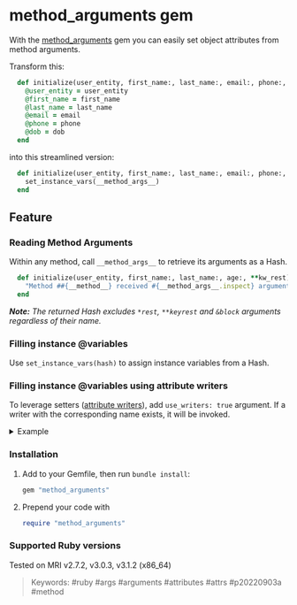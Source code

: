 # method_arguments gem

With the [method_arguments](https://github.com/gorodulin/method_arguments?tab=readme-ov-file#method_arguments-gem) gem you can easily set object attributes from method arguments.

Transform this:

```ruby
  def initialize(user_entity, first_name:, last_name:, email:, phone:, dob:)
    @user_entity = user_entity
    @first_name = first_name
    @last_name = last_name
    @email = email
    @phone = phone
    @dob = dob
  end
```

into this streamlined version:

```ruby
  def initialize(user_entity, first_name:, last_name:, email:, phone:, dob:)
    set_instance_vars(__method_args__)
  end
```

## Feature

### Reading Method Arguments

Within any method, call `__method_args__` to retrieve its arguments as a Hash.

```ruby
  def initialize(user_entity, first_name:, last_name:, age:, **kw_rest)
    "Method ##{__method__} received #{__method_args__.inspect} arguments"
  end
```

***Note:**  The returned Hash excludes `*rest`, `**keyrest` and `&block` arguments regardless of their name.*

### Filling instance @variables

Use `set_instance_vars(hash)` to assign instance variables from a Hash.

### Filling instance @variables using attribute writers

To leverage setters ([attribute writers](https://docs.ruby-lang.org/en/3.1/Module.html#method-i-attr_writer)), add `use_writers: true` argument. If a writer with the corresponding name exists, it will be invoked.

<details>
  <summary>Example</summary>

  Before:

  ```ruby
  def initialize(user_entity, first_name:, last_name:, age:, ...)
    @user_entity = user_entity
    @first_name = first_name
    @last_name = last_name
    self.age = age
    ...
  end

  def age=(val)
    @age = Integer(val)
  end
  ```

  After:

  ```ruby
  def initialize(user_entity, first_name:, last_name:, age:, ...)
    set_instance_vars(__method_args__, use_writers: true)
  end

  def age=(val)
    @age = Integer(val)
  end
  ```
</details>

### Installation

1. Add to your Gemfile, then run `bundle install`:

    ```ruby
    gem "method_arguments"
    ```

2. Prepend your code with

    ```ruby
    require "method_arguments"
    ```


### Supported Ruby versions

Tested on MRI v2.7.2, v3.0.3, v3.1.2 (x86_64)

> Keywords: #ruby #args #arguments #attributes #attrs #p20220903a #method
